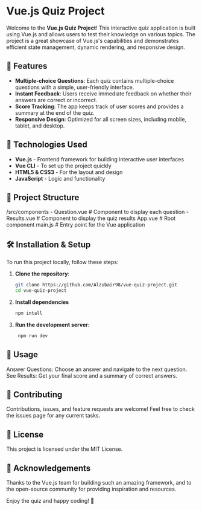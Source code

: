 # Vue.js Quiz Project

Welcome to the **Vue.js Quiz Project**! This interactive quiz application is built using Vue.js and allows users to test their knowledge on various topics. The project is a great showcase of Vue.js's capabilities and demonstrates efficient state management, dynamic rendering, and responsive design.

## 🎯 Features

- **Multiple-choice Questions**: Each quiz contains multiple-choice questions with a simple, user-friendly interface.
- **Instant Feedback**: Users receive immediate feedback on whether their answers are correct or incorrect.
- **Score Tracking**: The app keeps track of user scores and provides a summary at the end of the quiz.
- **Responsive Design**: Optimized for all screen sizes, including mobile, tablet, and desktop.

## 🚀 Technologies Used

- **Vue.js** - Frontend framework for building interactive user interfaces
- **Vue CLI** - To set up the project quickly
- **HTML5 & CSS3** - For the layout and design
- **JavaScript** - Logic and functionality

## 📂 Project Structure

/src/components - Question.vue # Component to display each question - Results.vue # Component to display the quiz results App.vue # Root component main.js # Entry point for the Vue application

## 🛠️ Installation & Setup

To run this project locally, follow these steps:

1. **Clone the repository**:
   ```bash
   git clone https://github.com/Alzubair98/vue-quiz-project.git
   cd vue-quiz-project
   ```
2. **Install dependencies**
   ```bash
   npm intall
   ```
3. **Run the development server:**
   ```bash
    npm run dev
   ```

## 🧩 Usage

Answer Questions: Choose an answer and navigate to the next question.
See Results: Get your final score and a summary of correct answers.

## 🤝 Contributing

Contributions, issues, and feature requests are welcome! Feel free to check the issues page for any current tasks.

## 📄 License

This project is licensed under the MIT License.

## 🌟 Acknowledgements

Thanks to the Vue.js team for building such an amazing framework, and to the open-source community for providing inspiration and resources.

Enjoy the quiz and happy coding! 🎉
